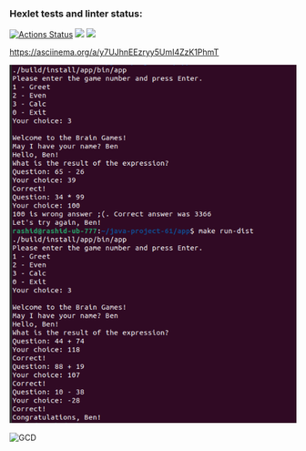 ### Hexlet tests and linter status:
[![Actions Status](https://github.com/RashidMur/java-project-61/workflows/hexlet-check/badge.svg)](https://github.com/RashidMur/java-project-61/actions)
<a href="https://codeclimate.com/github/RashidMur/java-project-61/maintainability"><img src="https://api.codeclimate.com/v1/badges/3d03669259dc669119ee/maintainability" /></a>
<a href="https://codeclimate.com/github/RashidMur/java-project-61/test_coverage"><img src="https://api.codeclimate.com/v1/badges/3d03669259dc669119ee/test_coverage" /></a>

https://asciinema.org/a/y7UJhnEEzryy5UmI4ZzK1PhmT

![Calc](https://github.com/RashidMur/java-project-61/raw/app/app/Calc.png)

![GCD](https://github.com/RashidMur/java-project-61/raw/app/GCD.png)
